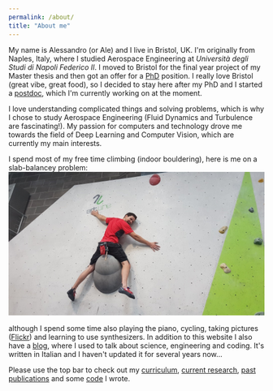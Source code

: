 ```yaml
---
permalink: /about/
title: "About me"
---
```


My name is Alessandro (or Ale) and I live in Bristol, UK. I'm originally from Naples, Italy, where I studied Aerospace Engineering at _Università degli Studi di Napoli Federico II_. I moved to Bristol for the final year project of my Master thesis and then got an offer for a [PhD](/research/#phd-research) position. I really love Bristol (great vibe, great food), so I decided to stay here after my PhD and I started a [postdoc](/research/), which I'm currently working on at the moment.

I love understanding complicated things and solving problems, which is why I chose to study Aerospace Engineering (Fluid Dynamics and Turbulence are fascinating!). My passion for computers and technology drove me towards the field of Deep Learning and Computer Vision, which are currently my main interests.

I spend most of my free time climbing (indoor bouldering), here is me on a slab-balancey problem:
![Climbing](/assets/images/climbing.jpg "Climbing")

although I spend some time also playing the piano, cycling, taking pictures ([Flickr](https://www.flickr.com/photos/laumosl/)) and learning to use synthesizers. In addition to this website I also have a [blog](http://www.wirgilio.it/blog/), where I used to talk about science, engineering and coding. It's written in Italian and I haven't updated it for several years now...

Please use the top bar to check out my [curriculum](/curriculum/), [current research](/research/), [past publications](/publications/) and some [code](/code/) I wrote.